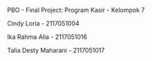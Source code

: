 PBO - Final Project: Program Kasir - Kelompok 7

Cindy Loria - 2117051004

Ika Rahma Alia - 2117051016 

Talia Desty Maharani - 2117051017 
